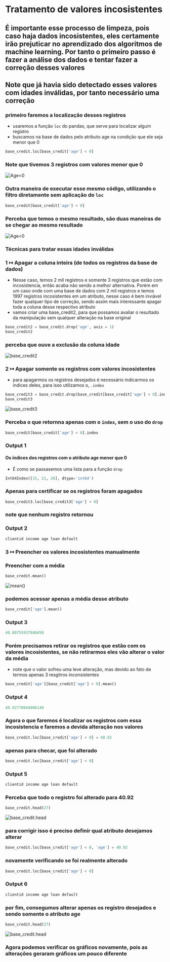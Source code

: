 # Tratamento de valores incosistentes

## É importante esse processo de limpeza, pois caso haja dados incosistentes, eles certamente irão prejuticar no aprendizado dos algoritmos de machine learning. Por tanto o primeiro passo é fazer a análise dos dados e tentar fazer a correção desses valores

## Note que já havia sido detectado esses valores com idades inválidas, por tanto necessário uma correção

### primeiro faremos a localização desses registros

- usaremos a função `loc` do pandas, que serve para localizar algum registro
- buscamos na base de dados pelo atributo age na condição que ele seja menor que 0

```python
base_credit.loc[base_credit['age'] < 0]
```

### Note que tivemos 3 registros com valores menor que 0

![Age<0](img/base_creditAgeMenor0.png)

### Outra maneira de executar esse mesmo código, utilizando o filtro diretamente sem aplicação do `loc`

```python
base_credit[base_credit['age'] < 0]
```

### Perceba que temos o mesmo resultado, são duas maneiras de se chegar ao mesmo resultado

![Age<0](img/base_creditAgeMenor0.png)

### Técnicas para tratar essas idades inválidas

### 1 $\mapsto$ Apagar a coluna inteira (de todos os registros da base de dados)

- Nesse caso, temos 2 mil registros e somente 3 registros que estão com incosistencia, então acaba não sendo a melhor alternativa. Porém em um caso onde com uma base de dados com 2 mil registros e temos 1997 registros incosistentes em um atributo, nesse caso é bem inviável fazer qualquer tipo de correção, sendo assim mais interessante apagar toda a coluna desse respectivo atributo
- vamos criar uma base_credit2, para que possamos avaliar o resultado da manipulação sem qualquer alteração na base original

```python
base_credit2 = base_credit.drop('age', axis = 1)
base_credit2
```

### perceba que ouve a exclusão da coluna idade

![base_credit2](img/base_credit2.png)

### 2 $\mapsto$ Apagar somente os registros com valores incosistentes

- para apagarmos os registros desejados é necessário indicarmos os índices deles, para isso utilizamos o, `.index`

```python
base_credit3 = base_credit.drop(base_credit[base_credit['age'] < 0].index)
base_credit3
```

![base_credit3](img/base_credit3.png)

### Perceba o que retornna apenas com o `index`, sem o uso do `drop`

```python
base_credit[base_credit['age'] < 0].index
```

### Output 1

#### Os índices dos registros com o atributo age menor que 0

- É como se passasemos uma lista para a função `drop`

```python
Int64Index([15, 21, 26], dtype='int64')
```

### Apenas para certificar se os registros foram apagados

```python
base_credit3.loc[base_credit3['age'] < 0]
```

### note que nenhum registro retornou

### Output 2

```python
clientid income age loan default
```

### 3 $\mapsto$ Preencher os valores incosistentes manualmente

### Preencher com a média

```python
base_credit.mean()
```

![mean()](img/base_credi.mean().png)

### podemos acessar apenas a média desse atributo

```python
base_credit['age'].mean()
```

### Output 3

```python
40.80755937840458
```

### Porém precisamos retirar os registros que estão com os valores incosistentes, se não retirarmos eles vão alterar o valor da média

- note que o valor sofreu uma leve alteração, mas devido ao fato de termos apenas 3 resgitros inconsistentes

```python
base_credit['age'][base_credit['age'] > 0].mean()
```

### Output 4

```python
40.92770044906149
```

### Agora o que faremos é localizar os registros com essa incosistencia e faremos a devida alteração nos valores

```python
base_credit.loc[base_credit['age'] < 0] = 40.92
```

### apenas para checar, que foi alterado

```python
base_credit.loc[base_credit['age'] < 0]
```

### Output 5

```python
clientid income age loan default
```

### Perceba que todo o registro foi alterado para 40.92

```python
base_credit.head(27)
```

![base_credit.head](img/base_credit.head(27).png)

### para corrigir isso é preciso definir qual atributo desejamos alterar

```python
base_credit.loc[base_credit['age'] < 0, 'age'] = 40.92
```

### novamente verificando se foi realmente alterado

```python
base_credit.loc[base_credit['age'] < 0]
```

### Output 6

```python
clientid income age loan default
```

### por fim, consegumos alterar apenas os registro desejados e sendo somente o atributo age

```python
base_credit.head(27)
```

![base_credit.head](img/base_credit.head(27)2.png)

### Agora podemos verificar os gráficos novamente, pois as alterações geraram gráficos um pouco diferente
